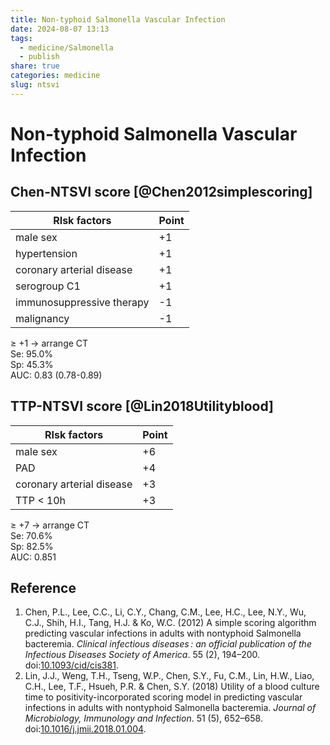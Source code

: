 ```yaml
---
title: Non-typhoid Salmonella Vascular Infection
date: 2024-08-07 13:13
tags:
  - medicine/Salmonella
  - publish
share: true
categories: medicine
slug: ntsvi
---
```

# Non-typhoid Salmonella Vascular Infection  
## Chen-NTSVI score [@Chen2012simplescoring]  
  
| RIsk factors              | Point |  
| ------------------------- | ----- |  
| male sex                  | +1    |  
| hypertension              | +1    |  
| coronary arterial disease | +1    |  
| serogroup C1              | +1    |  
| immunosuppressive therapy | -1    |  
| malignancy                | -1    |  
  
 ≥ +1 → arrange CT  
 Se: 95.0%  
 Sp: 45.3%  
 AUC: 0.83 (0.78-0.89)  
  
## TTP-NTSVI score [@Lin2018Utilityblood]  
  
| RIsk factors              | Point |  
| ------------------------- | ----- |  
| male sex                  | +6    |  
| PAD                       | +4    |  
| coronary arterial disease | +3    |  
| TTP < 10h                 | +3    |  
  
 ≥ +7 → arrange CT  
Se: 70.6%  
Sp: 82.5%  
AUC: 0.851  
  
## Reference  
1. Chen, P.L., Lee, C.C., Li, C.Y., Chang, C.M., Lee, H.C., Lee, N.Y., Wu, C.J., Shih, H.I., Tang, H.J. & Ko, W.C. (2012) A simple scoring algorithm predicting vascular infections in adults with nontyphoid Salmonella bacteremia. _Clinical infectious diseases : an official publication of the Infectious Diseases Society of America_. 55 (2), 194–200. doi:[10.1093/cid/cis381](https://doi.org/10.1093/cid/cis381).  
2. Lin, J.J., Weng, T.H., Tseng, W.P., Chen, S.Y., Fu, C.M., Lin, H.W., Liao, C.H., Lee, T.F., Hsueh, P.R. & Chen, S.Y. (2018) Utility of a blood culture time to positivity-incorporated scoring model in predicting vascular infections in adults with nontyphoid Salmonella bacteremia. _Journal of Microbiology, Immunology and Infection_. 51 (5), 652–658. doi:[10.1016/j.jmii.2018.01.004](https://doi.org/10.1016/j.jmii.2018.01.004).